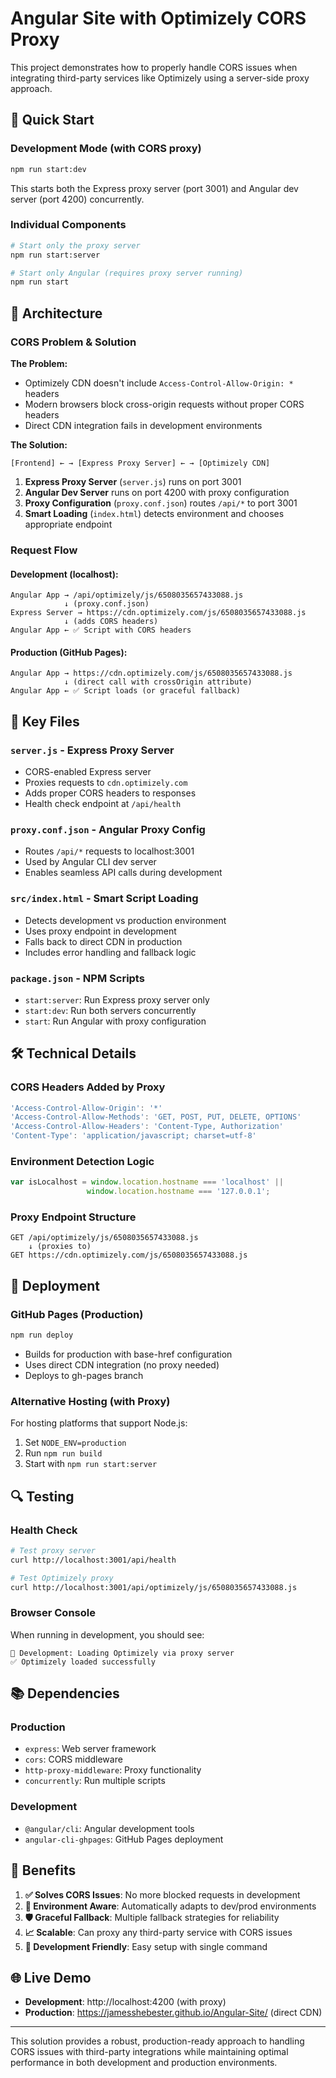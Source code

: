 # Angular Site with Optimizely CORS Proxy

This project demonstrates how to properly handle CORS issues when integrating third-party services like Optimizely using a server-side proxy approach.

## 🚀 Quick Start

### Development Mode (with CORS proxy)
```bash
npm run start:dev
```
This starts both the Express proxy server (port 3001) and Angular dev server (port 4200) concurrently.

### Individual Components
```bash
# Start only the proxy server
npm run start:server

# Start only Angular (requires proxy server running)
npm run start
```

## 🔧 Architecture

### CORS Problem & Solution

**The Problem:**
- Optimizely CDN doesn't include `Access-Control-Allow-Origin: *` headers
- Modern browsers block cross-origin requests without proper CORS headers
- Direct CDN integration fails in development environments

**The Solution:**
```
[Frontend] ← → [Express Proxy Server] ← → [Optimizely CDN]
```

1. **Express Proxy Server** (`server.js`) runs on port 3001
2. **Angular Dev Server** runs on port 4200 with proxy configuration
3. **Proxy Configuration** (`proxy.conf.json`) routes `/api/*` to port 3001
4. **Smart Loading** (`index.html`) detects environment and chooses appropriate endpoint

### Request Flow

#### Development (localhost):
```
Angular App → /api/optimizely/js/6508035657433088.js
            ↓ (proxy.conf.json)
Express Server → https://cdn.optimizely.com/js/6508035657433088.js
            ↓ (adds CORS headers)
Angular App ← ✅ Script with CORS headers
```

#### Production (GitHub Pages):
```
Angular App → https://cdn.optimizely.com/js/6508035657433088.js
            ↓ (direct call with crossOrigin attribute)
Angular App ← ✅ Script loads (or graceful fallback)
```

## 📁 Key Files

### `server.js` - Express Proxy Server
- CORS-enabled Express server
- Proxies requests to `cdn.optimizely.com`
- Adds proper CORS headers to responses
- Health check endpoint at `/api/health`

### `proxy.conf.json` - Angular Proxy Config
- Routes `/api/*` requests to localhost:3001
- Used by Angular CLI dev server
- Enables seamless API calls during development

### `src/index.html` - Smart Script Loading
- Detects development vs production environment
- Uses proxy endpoint in development
- Falls back to direct CDN in production
- Includes error handling and fallback logic

### `package.json` - NPM Scripts
- `start:server`: Run Express proxy server only
- `start:dev`: Run both servers concurrently
- `start`: Run Angular with proxy configuration

## 🛠️ Technical Details

### CORS Headers Added by Proxy
```javascript
'Access-Control-Allow-Origin': '*'
'Access-Control-Allow-Methods': 'GET, POST, PUT, DELETE, OPTIONS'
'Access-Control-Allow-Headers': 'Content-Type, Authorization'
'Content-Type': 'application/javascript; charset=utf-8'
```

### Environment Detection Logic
```javascript
var isLocalhost = window.location.hostname === 'localhost' || 
                 window.location.hostname === '127.0.0.1';
```

### Proxy Endpoint Structure
```
GET /api/optimizely/js/6508035657433088.js
    ↓ (proxies to)
GET https://cdn.optimizely.com/js/6508035657433088.js
```

## 🚀 Deployment

### GitHub Pages (Production)
```bash
npm run deploy
```
- Builds for production with base-href configuration
- Uses direct CDN integration (no proxy needed)
- Deploys to gh-pages branch

### Alternative Hosting (with Proxy)
For hosting platforms that support Node.js:
1. Set `NODE_ENV=production`
2. Run `npm run build`
3. Start with `npm run start:server`

## 🔍 Testing

### Health Check
```bash
# Test proxy server
curl http://localhost:3001/api/health

# Test Optimizely proxy
curl http://localhost:3001/api/optimizely/js/6508035657433088.js
```

### Browser Console
When running in development, you should see:
```
🔧 Development: Loading Optimizely via proxy server
✅ Optimizely loaded successfully
```

## 📚 Dependencies

### Production
- `express`: Web server framework
- `cors`: CORS middleware
- `http-proxy-middleware`: Proxy functionality
- `concurrently`: Run multiple scripts

### Development
- `@angular/cli`: Angular development tools
- `angular-cli-ghpages`: GitHub Pages deployment

## 🎯 Benefits

1. **✅ Solves CORS Issues**: No more blocked requests in development
2. **🔄 Environment Aware**: Automatically adapts to dev/prod environments
3. **🛡️ Graceful Fallback**: Multiple fallback strategies for reliability
4. **📈 Scalable**: Can proxy any third-party service with CORS issues
5. **🔧 Development Friendly**: Easy setup with single command

## 🌐 Live Demo

- **Development**: http://localhost:4200 (with proxy)
- **Production**: https://jamesshebester.github.io/Angular-Site/ (direct CDN)

---

This solution provides a robust, production-ready approach to handling CORS issues with third-party integrations while maintaining optimal performance in both development and production environments.